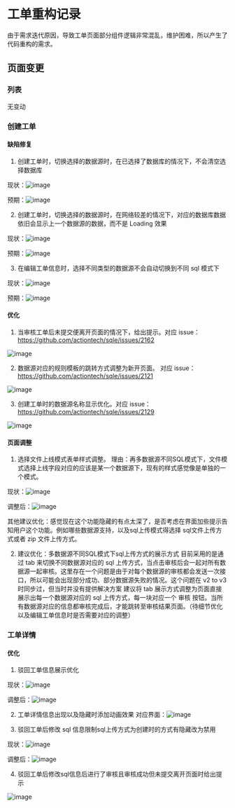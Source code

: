 # 工单重构记录

由于需求迭代原因，导致工单页面部分组件逻辑非常混乱，维护困难，所以产生了代码重构的需求。

## 页面变更

### 列表
无变动

### 创建工单

#### 缺陷修复

1. 创建工单时，切换选择的数据源时，在已选择了数据库的情况下，不会清空选择数据库

现状：![image](https://github.com/actiontech/dms-ui/assets/42765421/cc774346-c6c6-4ec7-8e87-225dad25cbc5)

预期：![image](https://github.com/actiontech/dms-ui/assets/42765421/cc1ae6b5-3241-4257-9f31-9fc5c3d56a49)

2. 创建工单时，切换选择的数据源时，在网络较差的情况下，对应的数据库数据依旧会显示上一个数据源的数据，而不是 Loading 效果

现状：![image](https://github.com/actiontech/dms-ui/assets/42765421/d4e8fd57-3c2f-4a32-8653-466b1a6ae854)

预期：![image](https://github.com/actiontech/dms-ui/assets/42765421/bbfd304b-54a3-4bb6-9bba-aefe34153cc8)

3. 在编辑工单信息时，选择不同类型的数据源不会自动切换到不同 sql 模式下

现状：![image](https://github.com/actiontech/dms-ui/assets/42765421/3710f1e0-169f-4b10-bd78-9c84fd58f20b)

预期：![image](https://github.com/actiontech/dms-ui/assets/42765421/de5b54e6-2078-4ee5-97d9-671f1dc09e21)


#### 优化

1. 当审核工单后未提交便离开页面的情况下，给出提示。对应 issue：https://github.com/actiontech/sqle/issues/2162

![image](https://github.com/actiontech/dms-ui/assets/42765421/3eeb4bba-3385-4c75-aa0a-7cad2216b7c1)

2. 数据源对应的规则模板的跳转方式调整为新开页面。 对应 issue：https://github.com/actiontech/sqle/issues/2121

![image](https://github.com/actiontech/dms-ui/assets/42765421/d4ac9791-1e8d-40e7-ba3d-3a4ea690005a)

3. 创建工单时的数据源名称显示优化。对应 issue：https://github.com/actiontech/sqle/issues/2129

![image](https://github.com/actiontech/dms-ui/assets/42765421/bdab6dd2-0068-4add-bca3-24f19e8f54d1)

#### 页面调整

1. 选择文件上线模式表单样式调整。 理由：再多数据源不同SQL模式下，文件模式选择上线字段对应的应该是某一个数据源下，现有的样式感觉像是单独的一个模式。

现状：![image](https://github.com/actiontech/dms-ui/assets/42765421/100c1ffb-b5dd-4d8b-af85-8a77f675f3f2)

调整后：![image](https://github.com/actiontech/dms-ui/assets/42765421/7214b685-e022-4676-aa2c-f0cb4e68cc1b)

其他建议优化：感觉现在这个功能隐藏的有点太深了，是否考虑在界面加些提示告知用户这个功能。例如哪些数据源支持，以及sql上传模式得选择 sql文件上传方式或者 zip 文件上传方式。

2. 建议优化：多数据源不同SQL模式下sql上传方式的展示方式
目前采用的是通过 tab 来切换不同数据源对应的 sql 上传方式，当点击审核后会一起对所有数据源一起审核。这里存在一个问题是由于对每个数据源的审核都会发送一次接口，所以可能会出现部分成功、部分数据源失败的情况。这个问题在 v2 to v3 时同步过，但当时并没有提供解决方案
建议将 tab 展示方式调整为页面直接展示出每一个数据源对应的 sql 上传方式，每一块对应一个 审核 按钮。当所有数据源对应的信息都审核完成后，才能跳转至审核结果页面。（待细节优化以及编辑工单信息时是否需要对应的调整）

### 工单详情

#### 优化
1. 驳回工单信息展示优化

现状：![image](https://github.com/actiontech/dms-ui/assets/42765421/4df19fbd-a494-42aa-97b3-100d6abc5330)

调整后：![image](https://github.com/actiontech/dms-ui/assets/42765421/99b3ceed-01bc-42d0-8f48-5c88018714d5)

2. 工单详情信息出现以及隐藏时添加动画效果
对应界面：![image](https://github.com/actiontech/dms-ui/assets/42765421/b8566bff-aa37-4e5b-ba39-b26559b565a4)

3. 驳回工单后修改 sql 信息限制sql上传方式为创建时的方式有隐藏改为禁用

现状：![image](https://github.com/actiontech/dms-ui/assets/42765421/584f7852-d018-453d-852f-f3369561caae)

调整后：![image](https://github.com/actiontech/dms-ui/assets/42765421/cf8e45c8-4b2e-460f-9557-f62d3a755904)

4. 驳回工单后修改sql信息后进行了审核且审核成功但未提交离开页面时给出提示

![image](https://github.com/actiontech/dms-ui/assets/42765421/02fc0a57-f4b0-4bea-bdfb-d2549b143f8c)

